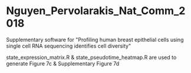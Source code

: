 # Nguyen_Pervolarakis_Nat_Comm_2018
Supplementary software for "Profiling human breast epithelial cells using single cell RNA sequencing identifies cell diversity"

state_expression_matrix.R & state_pseudotime_heatmap.R are used to generate Figure 7c & Supplementary Figure 7d


